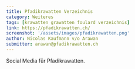 ```yaml
---
title: Pfadikrawatten Verzeichnis
category: Weiteres
tags: [krawatten grawatten foulard verzeichnis]
link: https://pfadikrawatten.ch/
screenshot: '/assets/images/pfadikrawatten.png'
author: Nicolas Kaufmann v/o Arawan
submitter: arawan@pfadikrawatten.ch
---
```


Social Media für Pfadikrawatten.

